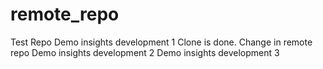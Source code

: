 # remote_repo
Test Repo
Demo insights development 1
Clone is done.
Change in remote repo 
Demo insights development 2
Demo insights development 3
